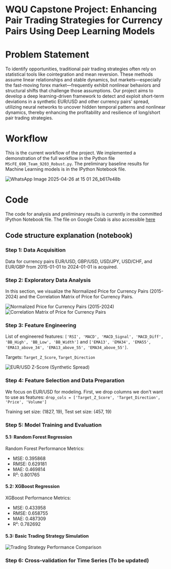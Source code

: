 # WQU Capstone Project: Enhancing Pair Trading Strategies for Currency Pairs Using Deep Learning Models

# Problem Statement
To identify opportunities, traditional pair trading strategies often rely on statistical tools like cointegration and mean reversion. These methods assume linear relationships and stable dynamics, but markets—especially the fast-moving forex market—frequently exhibit nonlinear behaviors and structural shifts that challenge those assumptions. Our project aims to develop a deep learning-driven framework to detect and exploit short-term deviations in a synthetic EUR/USD and other currency pairs’ spread, utilizing neural networks to uncover hidden temporal patterns and nonlinear dynamics, thereby enhancing the profitability and resilience of long/short pair trading strategies.

# Workflow
This is the current workflow of the project. We implemented a demonstration of the full workflow in the Python file `MScFE_690_Team_9203_Robust.py`. The preliminary baseline results for Machine Learning models is in the IPython Notebook file.

![WhatsApp Image 2025-04-26 at 15 01 26_b617e48b](https://github.com/user-attachments/assets/9f9d6be7-7234-4d38-a747-3de9dcc8b75c)


# Code
The code for analysis and preliminary results is currently in the committed IPython Notebook file. The file on Google Colab is also accessible [here](https://colab.research.google.com/drive/1TctfiBYEhWehlVWe3qZgFIM5_EYYM4CS?usp=sharing)

## Code structure explanation (notebook)

### Step 1: Data Acquisition
Data for currency pairs EUR/USD, GBP/USD, USD/JPY, USD/CHF, and EUR/GBP from 2015-01-01 to 2024-01-01 is acquired.

### Step 2: Exploratory Data Analysis
In this section, we visualize the Normalized Price for Currency Pairs (2015-2024) and the Correlation Matrix of Price for Currency Pairs.

![Normalized Price for Currency Pairs (2015-2024)](https://github.com/user-attachments/assets/dafb0b88-4b8e-4502-a8b2-d88f7a2a2386)
![Correlation Matrix of Price for Currency Pairs](https://github.com/user-attachments/assets/495c1168-4faf-497e-967c-d23266e4141f)

### Step 3: Feature Engineering
List of engineered features: `['RSI', 'MACD', 'MACD_Signal', 'MACD_Diff', 'BB_High', 'BB_Low', 'BB_Width']` and `['EMA13', 'EMA34', 'EMA55', 'EMA13_above_34', 'EMA13_above_55', 'EMA34_above_55']`.

Targets: `Target_Z_Score`, `Target_Direction`

![EUR/USD Z-Score (Synthetic Spread)](https://github.com/user-attachments/assets/0c13d63f-dc07-43be-ab49-0727f5e06591)

### Step 4: Feature Selection and Data Preparation
We focus on EUR/USD for modeling. First, we drop columns we don't want to use as features: `drop_cols = ['Target_Z_Score', 'Target_Direction', 'Price', 'Volume']`

Training set size: (1827, 19), Test set size: (457, 19)

### Step 5: Model Training and Evaluation
#### 5.1: Random Forest Regression
Random Forest Performance Metrics:
* MSE: 0.395868
* RMSE: 0.629181
* MAE: 0.469814
* R²: 0.801765
#### 5.2: XGBoost Regression
XGBoost Performance Metrics:
* MSE: 0.433958
* RMSE: 0.658755
* MAE: 0.487309
* R²: 0.782692
#### 5.3: Basic Trading Strategy Simulation
![Trading Strategy Performance Comparison](https://github.com/user-attachments/assets/56363ea1-6c6b-44fd-b129-ff12fecb2a98)

### Step 6: Cross-validation for Time Series (To be updated)
